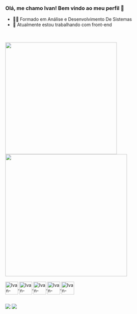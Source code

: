 ### Olá, me chamo Ivan! Bem vindo ao meu perfil 👋

- 👨‍🎓 Formado em Análise e Desenvolvimento De Sistemas
- 🔭 Atualmente estou trabalhando com front-end

##
<br>
  <div>
      <a href="https://github.com/ivan-nx"> 
      <img width="350em"  src="https://github-readme-stats.vercel.app/api?username=ivan-nx&show_icons=true&theme=transparent&include_all_commits=true"/>
      <img width="382em" src="https://github-readme-stats.vercel.app/api/top-langs/?username=ivan-nx&hide_progress=true&&size_weight=0.4&count_weight=0.5&theme=transparent"/>
  </div>
        
<div style="display: inline_block"><br>
   <img align="center" alt="Ivan-HTML" heigth="30" width="40" src="https://cdn.jsdelivr.net/gh/devicons/devicon/icons/html5/html5-original.svg" />
   <img align="center" alt="Ivan-CSS" heigth="30" width="40" src="https://cdn.jsdelivr.net/gh/devicons/devicon/icons/css3/css3-original.svg" />
  <img align="center" alt="Ivan-JavaScript" heigth="30" width="40" src="https://cdn.jsdelivr.net/gh/devicons/devicon/icons/javascript/javascript-original.svg" />
  <img align="center" alt="Ivan-REACT.js" heigth="30" width="40" src="https://cdn.jsdelivr.net/gh/devicons/devicon/icons/react/react-original.svg" />
    <img align="center" alt="Ivan-Typescript" heigth="30" width="40" src="https://cdn.jsdelivr.net/gh/devicons/devicon/icons/typescript/typescript-original.svg" />
</div>

##

<div>
  <a href="mailto:ivanreis83@gmail.com" target="_blank"><img src="https://img.shields.io/badge/Gmail-D14836?style=for-the-badge&logo=gmail&logoColor=white" target="_blank" /></a>
  <a href="https://www.linkedin.com/in/ivan-bertucci-reis/" target="_blank"><img src="https://img.shields.io/badge/-LinkedIn-%23007758?style=for-the-badge&logo=linkedin&logoColor=white" target="_blank" /></a>
</div>



